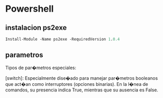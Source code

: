 # Powershell


## instalacion ps2exe
```ps
Install-Module -Name ps2exe -RequiredVersion 1.0.4
```

## parametros
Tipos de par�metros especiales:

[switch]: Especialmente dise�ado para manejar par�metros booleanos que act�an como interruptores (opciones binarias). En la l�nea de comandos, su presencia indica True, mientras que su ausencia es False.


